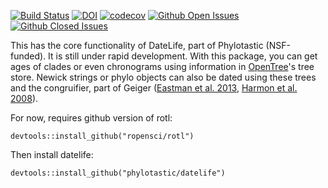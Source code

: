 [![Build Status](https://travis-ci.org/phylotastic/datelife.svg)](https://travis-ci.org/phylotastic/datelife) [![DOI](https://zenodo.org/badge/23036/phylotastic/datelife.svg)](https://zenodo.org/badge/latestdoi/23036/phylotastic/datelife) [![codecov](https://codecov.io/gh/phylotastic/datelife/branch/master/graph/badge.svg)](https://codecov.io/gh/phylotastic/datelife) [![Github Open Issues](https://img.shields.io/github/issues-raw/phylotastic/datelife.svg)](https://github.com/phylotastic/datelife/issues) [![Github Closed Issues](https://img.shields.io/github/issues-closed-raw/phylotastic/datelife.svg)](https://github.com/phylotastic/datelife/issues?q=is%3Aissue+is%3Aclosed)



This has the core functionality of DateLife, part of Phylotastic (NSF-funded). It is still under rapid development. With this package, you can get ages of clades or even chronograms using information in [OpenTree](http://opentreeoflife.org)'s tree store. Newick strings or phylo objects can also be dated using these trees and the congruifier, part of Geiger ([Eastman et al. 2013](http://onlinelibrary.wiley.com/doi/10.1111/2041-210X.12051/abstract), [Harmon et al. 2008](http://bioinformatics.oxfordjournals.org/content/24/1/129.short)).

For now, requires github version of rotl:

`devtools::install_github("ropensci/rotl")`

Then install datelife:

`devtools::install_github("phylotastic/datelife")`
